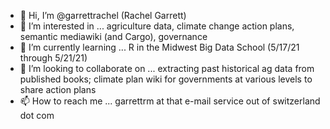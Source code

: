 - 👋 Hi, I’m @garrettrachel (Rachel Garrett)
- 👀 I’m interested in ... agriculture data, climate change action plans, semantic mediawiki (and Cargo), governance
- 🌱 I’m currently learning ... R in the Midwest Big Data School (5/17/21 through 5/21/21)
- 💞️ I’m looking to collaborate on ... extracting past historical ag data from published books; climate plan wiki for governments at various levels to share action plans
- 📫 How to reach me ... garrettrm at that e-mail service out of switzerland dot com

<!---
garrettrachel/garrettrachel is a ✨ special ✨ repository because its `README.md` (this file) appears on your GitHub profile.
You can click the Preview link to take a look at your changes.
--->
